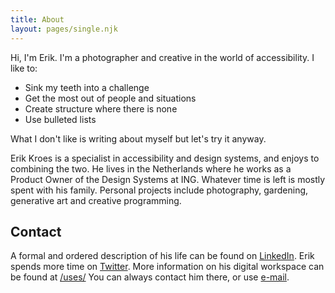 ```yaml
---
title: About
layout: pages/single.njk
---
```


Hi, I'm Erik. I'm a photographer and creative in the world of accessibility. I like to:

- Sink my teeth into a challenge
- Get the most out of people and situations
- Create structure where there is none
- Use bulleted lists

What I don't like is writing about myself but let's try it anyway.

Erik Kroes is a specialist in accessibility and design systems, and enjoys to combining the two. He lives in the Netherlands where he works as a Product Owner of the Design Systems at ING. Whatever time is left is mostly spent with his family. Personal projects include photography, gardening, generative art and creative programming.

## Contact

A formal and ordered description of his life can be found on [LinkedIn](https://www.LinkedIn.com/in/ErikKroes/). Erik spends more time on [Twitter](https://twitter.com/ErikKroes/). More information on his digital workspace can be found at [/uses/](/uses/)
You can always contact him there, or use [e-mail](contact@k4rp.nl).
